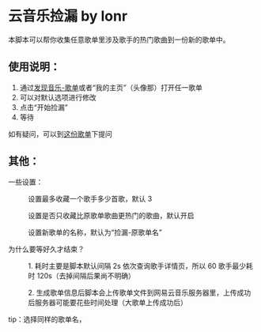<h1>
    云音乐捡漏 by lonr
</h1>
<p>
    本脚本可以帮你收集任意歌单里涉及歌手的热门歌曲到一份新的歌单中。
</p>
<h2>使用说明：</h2>
<ol>
    <li>通过<a href="http://music.163.com/discover/playlist">发现音乐-歌单</a>或者“我的主页”（头像那）打开任一歌单</li>
    <li>可以对默认选项进行修改</li>
    <li>点击“开始捡漏”</li>
    <li>等待</li>
</ol>
<p>如有疑问，可以到<a href="http://music.163.com/#/playlist?id=528427336" target="_blank">这份歌单</a>下提问</p>
<h2>其他：</h2>
<dl>
    <dt>一些设置：</dt>
    <dd>
        <p>设置最多收藏一个歌手多少首歌，默认 3</p>
        <p>设置是否只收藏比原歌单歌曲更热门的歌曲，默认开启</p>
        <p>设置新歌单的名称，默认为“捡漏-原歌单名”</p>
    </dd>
    <dt>为什么要等好久才结束？</dt>
    <dd>
        <p>
            1. 耗时主要是脚本默认间隔 2s 依次查询歌手详情页，所以 60 歌手最少耗时 120s（去掉间隔后果尚不明确）
        </p>
        <p>
            2. 生成歌单信息后脚本会上传歌单文件到网易云音乐服务器里，上传成功后服务器可能要花些时间处理（大歌单上传成功后）
        </p>
    </dd>
    <dd></dd>
</dl>

tip：选择同样的歌单名，
